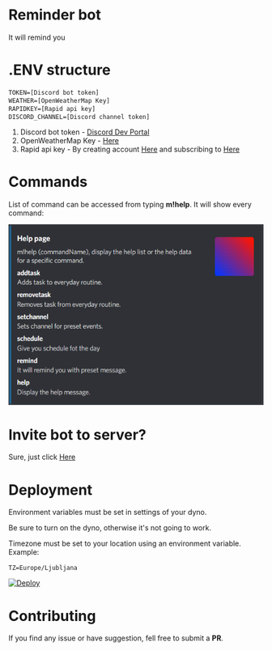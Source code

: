 # Reminder bot
It will remind you

# .ENV structure
```
TOKEN=[Discord bot token]
WEATHER=[OpenWeatherMap Key]
RAPIDKEY=[Rapid api key]
DISCORD_CHANNEL=[Discord channel token]
```

1. Discord bot token - [Discord Dev Portal](https://discord.com/developers/applications)
2. OpenWeatherMap Key - [Here](https://home.openweathermap.org/users/sign_up)
3. Rapid api key - By creating account [Here](https://rapidapi.com/auth/sign-up?referral=/weatherbit/api/weather) and subscribing to [Here](https://rapidapi.com/weatherbit/api/weather)

# Commands
List of command can be accessed from typing **m!help**. It will show every command:


![Images](/assets/images/help.png)

# Invite bot to server?
Sure, just click [Here](https://discord.com/api/oauth2/authorize?client_id=1008650079390945300&permissions=224256&scope=bot)

# Deployment
Environment variables must be set in settings of your dyno.

Be sure to turn on the dyno, otherwise it's not going to work.

Timezone must be set to your location using an environment variable. Example:
```
TZ=Europe/Ljubljana
```

[![Deploy](https://www.herokucdn.com/deploy/button.svg)](https://heroku.com/deploy)

# Contributing
If you find any issue or have suggestion, fell free to submit a **PR**.

